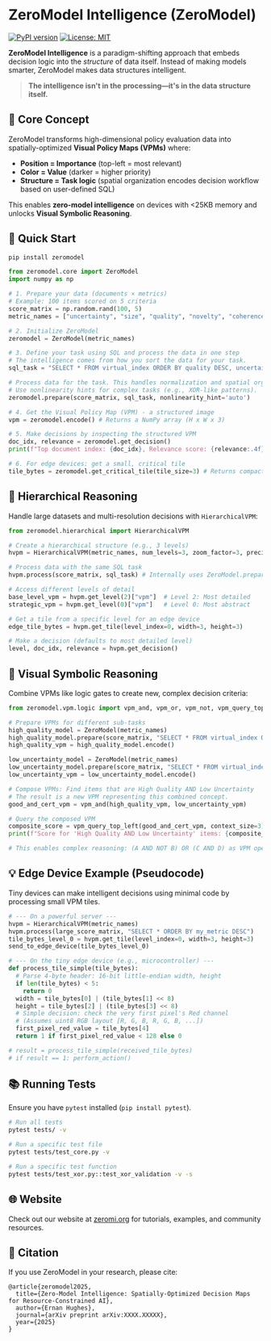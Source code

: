 # ZeroModel Intelligence (ZeroModel)

[![PyPI version](https://badge.fury.io/py/zeromodel.svg)](https://badge.fury.io/py/zeromodel)
[![License: MIT](https://img.shields.io/badge/License-MIT-yellow.svg)](https://opensource.org/licenses/MIT)

**ZeroModel Intelligence** is a paradigm-shifting approach that embeds decision logic into the *structure* of data itself. Instead of making models smarter, ZeroModel makes data structures intelligent.

> **The intelligence isn't in the processing—it's in the data structure itself.**

## 🧠 Core Concept

ZeroModel transforms high-dimensional policy evaluation data into spatially-optimized **Visual Policy Maps (VPMs)** where:

- **Position = Importance** (top-left = most relevant)
- **Color = Value** (darker = higher priority)
- **Structure = Task logic** (spatial organization encodes decision workflow based on user-defined SQL)

This enables **zero-model intelligence** on devices with <25KB memory and unlocks **Visual Symbolic Reasoning**.

## 🚀 Quick Start

```bash
pip install zeromodel
```

```python
from zeromodel.core import ZeroModel
import numpy as np

# 1. Prepare your data (documents × metrics)
# Example: 100 items scored on 5 criteria
score_matrix = np.random.rand(100, 5)
metric_names = ["uncertainty", "size", "quality", "novelty", "coherence"]

# 2. Initialize ZeroModel
zeromodel = ZeroModel(metric_names)

# 3. Define your task using SQL and process the data in one step
# The intelligence comes from how you sort the data for your task.
sql_task = "SELECT * FROM virtual_index ORDER BY quality DESC, uncertainty ASC"

# Process data for the task. This handles normalization and spatial organization.
# Use nonlinearity hints for complex tasks (e.g., XOR-like patterns).
zeromodel.prepare(score_matrix, sql_task, nonlinearity_hint='auto')

# 4. Get the Visual Policy Map (VPM) - a structured image
vpm = zeromodel.encode() # Returns a NumPy array (H x W x 3)

# 5. Make decisions by inspecting the structured VPM
doc_idx, relevance = zeromodel.get_decision()
print(f"Top document index: {doc_idx}, Relevance score: {relevance:.4f}")

# 6. For edge devices: get a small, critical tile
tile_bytes = zeromodel.get_critical_tile(tile_size=3) # Returns compact bytes
```

## 🧬 Hierarchical Reasoning

Handle large datasets and multi-resolution decisions with `HierarchicalVPM`:

```python
from zeromodel.hierarchical import HierarchicalVPM

# Create a hierarchical structure (e.g., 3 levels)
hvpm = HierarchicalVPM(metric_names, num_levels=3, zoom_factor=3, precision=16)

# Process data with the same SQL task
hvpm.process(score_matrix, sql_task) # Internally uses ZeroModel.prepare

# Access different levels of detail
base_level_vpm = hvpm.get_level(2)["vpm"]  # Level 2: Most detailed
strategic_vpm = hvpm.get_level(0)["vpm"]   # Level 0: Most abstract

# Get a tile from a specific level for an edge device
edge_tile_bytes = hvpm.get_tile(level_index=0, width=3, height=3)

# Make a decision (defaults to most detailed level)
level, doc_idx, relevance = hvpm.get_decision()
```

## 🔮 Visual Symbolic Reasoning

Combine VPMs like logic gates to create new, complex decision criteria:

```python
from zeromodel.vpm.logic import vpm_and, vpm_or, vpm_not, vpm_query_top_left

# Prepare VPMs for different sub-tasks
high_quality_model = ZeroModel(metric_names)
high_quality_model.prepare(score_matrix, "SELECT * FROM virtual_index ORDER BY quality DESC")
high_quality_vpm = high_quality_model.encode()

low_uncertainty_model = ZeroModel(metric_names)
low_uncertainty_model.prepare(score_matrix, "SELECT * FROM virtual_index ORDER BY uncertainty ASC")
low_uncertainty_vpm = low_uncertainty_model.encode()

# Compose VPMs: Find items that are High Quality AND Low Uncertainty
# The result is a new VPM representing this combined concept.
good_and_cert_vpm = vpm_and(high_quality_vpm, low_uncertainty_vpm)

# Query the composed VPM
composite_score = vpm_query_top_left(good_and_cert_vpm, context_size=3)
print(f"Score for 'High Quality AND Low Uncertainty' items: {composite_score:.4f}")

# This enables complex reasoning: (A AND NOT B) OR (C AND D) as VPM operations.
```

## 💡 Edge Device Example (Pseudocode)

Tiny devices can make intelligent decisions using minimal code by processing small VPM tiles.

```python
# --- On a powerful server ---
hvpm = HierarchicalVPM(metric_names)
hvpm.process(large_score_matrix, "SELECT * ORDER BY my_metric DESC")
tile_bytes_level_0 = hvpm.get_tile(level_index=0, width=3, height=3)
send_to_edge_device(tile_bytes_level_0)

# --- On the tiny edge device (e.g., microcontroller) ---
def process_tile_simple(tile_bytes):
  # Parse 4-byte header: 16-bit little-endian width, height
  if len(tile_bytes) < 5:
    return 0
  width = tile_bytes[0] | (tile_bytes[1] << 8)
  height = tile_bytes[2] | (tile_bytes[3] << 8)
  # Simple decision: check the very first pixel's Red channel
  # (Assumes uint8 RGB layout [R, G, B, R, G, B, ...])
  first_pixel_red_value = tile_bytes[4]
  return 1 if first_pixel_red_value < 128 else 0

# result = process_tile_simple(received_tile_bytes)
# if result == 1: perform_action()
```

## 📚 Running Tests

Ensure you have `pytest` installed (`pip install pytest`).

```bash
# Run all tests
pytest tests/ -v

# Run a specific test file
pytest tests/test_core.py -v

# Run a specific test function
pytest tests/test_xor.py::test_xor_validation -v -s
```

## 🌐 Website

Check out our website at [zeromi.org](https://zeromodel.org) for tutorials, examples, and community resources.

## 📄 Citation

If you use ZeroModel in your research, please cite:

```text
@article{zeromodel2025,
  title={Zero-Model Intelligence: Spatially-Optimized Decision Maps for Resource-Constrained AI},
  author={Ernan Hughes},
  journal={arXiv preprint arXiv:XXXX.XXXXX},
  year={2025}
}
```

